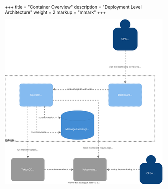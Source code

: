 +++
title = "Container Overview"
description = "Deployment Level Architecture"
weight = 2
markup = "mmark"
+++

![Containers Diagram](/img/docs/architecture/containers.svg)
